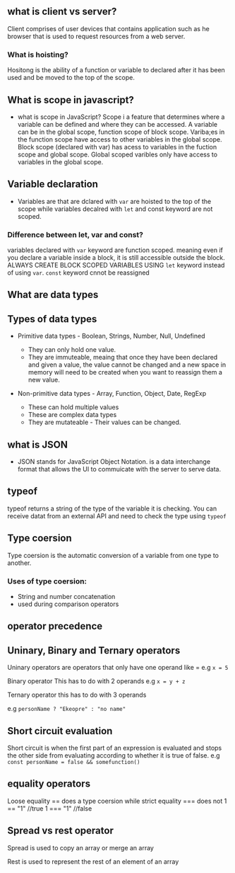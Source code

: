 ## what is client vs server?
 Client comprises of user devices that contains application such as he browser that is used to request resources from a web server.


### What is hoisting?
Hositong is the ability of a function or variable to declared after it has been used and be moved to the top of the scope.

## What is scope in javascript?
- what is scope in JavaScript? Scope i a feature that determines where a variable can be defined and where they can be accessed. A variable can be in the global scope, function scope of block scope. Variba;es in the function scope have access to other variables in the global scope. Block scope (declared with var) has acess to variables in the fuction scope and global scope. Global scoped varibles only have access to variables in the global scope.


## Variable declaration 

- Variables are that are dclared with `var` are hoisted to the top of the scope while variables decalred with  `let` and const keyword are not scoped.

### Difference between let, var and const?
variables declared with `var` keyword are function scoped. meaning even if you declare a variable inside a block, it is still accessible outside the block. ALWAYS CREATE BLOCK SCOPED VARIABLES USING `let` keyword instead of using `var`. `const` keyword cnnot be reassigned

## What are data types


## Types of data types
- Primitive data types - Boolean, Strings, Number, Null, Undefined 
  - They can only hold one value. 
  - They are immuteable, meaing that once they have been declared and given a value, the value cannot be changed and a new space in memory will need to be created when you want to reassign them a new value.


- Non-primitive data types - Array, Function, Object, Date, RegExp 
  - These can hold multiple values
  - These are complex data types
  - They are mutateable - Their values can be changed.


## what is JSON
- JSON stands for JavaScript Object Notation. is a data interchange format that allows the UI to commuicate with the server to serve data.

## typeof
typeof returns a string of the type of the variable it is checking. You can receive datat from an external API and need to check the type using `typeof`

## Type coersion
 Type coersion is the automatic conversion of a variable from one type to another.

### Uses of type coersion: 
  - String and number concatenation
  - used during comparison operators

## operator precedence


## Uninary, Binary and Ternary operators

Uninary operators are operators that only have one operand like =
e.g `x = 5`

Binary operator
This has to do with 2 operands
e.g `x = y + z`

Ternary operator
this has to do with 3 operands

e.g `personName ? "Ekeopre" : "no name"`



## Short circuit evaluation
Short circuit is when the first part of an expression is evaluated and stops the other side from evaluating
according to whether it is true of false.
e.g `const personName = false && somefunction()`


## equality operators
Loose equality == does a type coersion while strict equality  === does not 
1 == "1" //true
1 === "1" //false

## Spread vs rest operator

Spread is used to copy an array or merge an array

Rest is used to represent the rest of an element of an array


